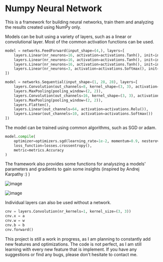 # Numpy Neural Network

This is a framework for building neural networks, train them and analyzing the results created using NumPy only.

Models can be buit using a variety of layers, such as a linear or convolutional layer. Most of the common activation functions can be used.

```python
model = networks.FeedForward(input_shape=(4,), layers=[
    layers.Linear(nr_neurons=16, activation=activations.Tanh(), init=inits.Kaiming),
    layers.Linear(nr_neurons=16, activation=activations.Tanh(), init=inits.Kaiming),
    layers.Linear(nr_neurons=16, activation=activations.Tanh(), init=inits.Kaiming),
    layers.Linear(nr_neurons=3, activation=activations.Softmax(), init=inits.Kaiming)
])
```

```python
model = networks.Sequential(input_shape=(1, 28, 28), layers=[
    layers.Convolution(out_channels=8, kernel_shape=(3, 3), activation=activations.Relu()),
    layers.MaxPooling(pooling_window=(2, 2)),
    layers.Convolution(out_channels=16, kernel_shape=(3, 3), activation=activations.Relu()),
    layers.MaxPooling(pooling_window=(2, 2)),
    layers.Flatten(),
    layers.Linear(out_channels=64, activation=activations.Relu()),
    layers.Linear(out_channels=10, activation=activations.Softmax())
])
```

The model can be trained using common algorithms, such as SGD or adam.

```python
model.compile(
    optimizer=optimizers.sgd(learning_rate=1e-2, momentum=0.9, nesterov=True),
    loss_function=losses.crossentropy(),
    metric=metrics.Accuracy
)
```

The framework also provides some functions for analyszing a models' parameters and gradients to gain some insights (inspired by Andrej Karpathy :) )

![image](https://github.com/DKoflerGIT/NumpyNN/assets/74835806/a205f974-40a6-4d7b-9916-060d4ada9cae)

![image](https://github.com/DKoflerGIT/NumpyNN/assets/74835806/8119d55a-fb83-4300-8f9f-5ea1bd8e85d1)

Individual layers can also be used without a network.

```python
cnv = layers.Convolution(nr_kernels=1, kernel_size=(3, 3))
cnv.x = a
cnv.w = w
cnv.b = b
cnv.forward()
```

This project is still a work in progress, as I am planning to constantly add new features and optimizations.
The code is not perfect, as I am still learning with every new feature that is implement.
If you have any suggestions or find any bugs, please don't hesitate to contact me.
